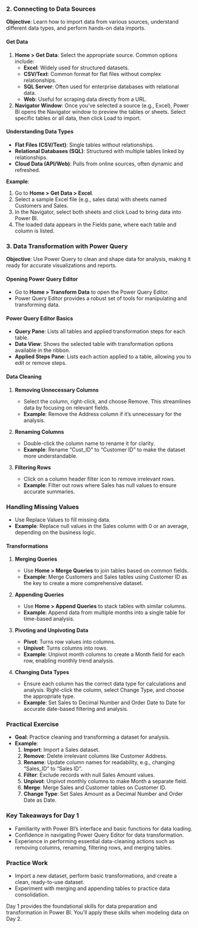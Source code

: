 ### 2. Connecting to Data Sources
**Objective**: Learn how to import data from various sources, understand different data types, and perform hands-on data imports.

#### Get Data
1. **Home > Get Data**: Select the appropriate source. Common options include:
   - **Excel**: Widely used for structured datasets.
   - **CSV/Text**: Common format for flat files without complex relationships.
   - **SQL Server**: Often used for enterprise databases with relational data.
   - **Web**: Useful for scraping data directly from a URL.
2. **Navigator Window**: Once you’ve selected a source (e.g., Excel), Power BI opens the Navigator window to preview the tables or sheets. Select specific tables or all data, then click Load to import.

#### Understanding Data Types
- **Flat Files (CSV/Text)**: Single tables without relationships.
- **Relational Databases (SQL)**: Structured with multiple tables linked by relationships.
- **Cloud Data (API/Web)**: Pulls from online sources, often dynamic and refreshed.

**Example**:
1. Go to **Home > Get Data > Excel**.
2. Select a sample Excel file (e.g., sales data) with sheets named Customers and Sales.
3. In the Navigator, select both sheets and click Load to bring data into Power BI.
4. The loaded data appears in the Fields pane, where each table and column is listed.

### 3. Data Transformation with Power Query
**Objective**: Use Power Query to clean and shape data for analysis, making it ready for accurate visualizations and reports.

#### Opening Power Query Editor
- Go to **Home > Transform Data** to open the Power Query Editor.
- Power Query Editor provides a robust set of tools for manipulating and transforming data.

#### Power Query Editor Basics
- **Query Pane**: Lists all tables and applied transformation steps for each table.
- **Data View**: Shows the selected table with transformation options available in the ribbon.
- **Applied Steps Pane**: Lists each action applied to a table, allowing you to edit or remove steps.

#### Data Cleaning
1. **Removing Unnecessary Columns**
   - Select the column, right-click, and choose Remove. This streamlines data by focusing on relevant fields.
   - **Example**: Remove the Address column if it’s unnecessary for the analysis.
  
2. **Renaming Columns**
   - Double-click the column name to rename it for clarity.
   - **Example**: Rename “Cust_ID” to “Customer ID” to make the dataset more understandable.
  
3. **Filtering Rows**
   - Click on a column header filter icon to remove irrelevant rows.
   - **Example**: Filter out rows where Sales has null values to ensure accurate summaries.

### Handling Missing Values
- Use Replace Values to fill missing data.
- **Example**: Replace null values in the Sales column with 0 or an average, depending on the business logic.

#### Transformations
1. **Merging Queries**
   - Use **Home > Merge Queries** to join tables based on common fields.
   - **Example**: Merge Customers and Sales tables using Customer ID as the key to create a more comprehensive dataset.
  
2. **Appending Queries**
   - Use **Home > Append Queries** to stack tables with similar columns.
   - **Example**: Append data from multiple months into a single table for time-based analysis.
  
3. **Pivoting and Unpivoting Data**
   - **Pivot**: Turns row values into columns.
   - **Unpivot**: Turns columns into rows.
   - **Example**: Unpivot month columns to create a Month field for each row, enabling monthly trend analysis.

4. **Changing Data Types**
   - Ensure each column has the correct data type for calculations and analysis. Right-click the column, select Change Type, and choose the appropriate type.
   - **Example**: Set Sales to Decimal Number and Order Date to Date for accurate date-based filtering and analysis.

### Practical Exercise
- **Goal**: Practice cleaning and transforming a dataset for analysis.
- **Example**:
  1. **Import**: Import a Sales dataset.
  2. **Remove**: Delete irrelevant columns like Customer Address.
  3. **Rename**: Update column names for readability, e.g., changing “Sales_ID” to “Sales ID”.
  4. **Filter**: Exclude records with null Sales Amount values.
  5. **Unpivot**: Unpivot monthly columns to make Month a separate field.
  6. **Merge**: Merge Sales and Customer tables on Customer ID.
  7. **Change Type**: Set Sales Amount as a Decimal Number and Order Date as Date.

### Key Takeaways for Day 1
- Familiarity with Power BI’s interface and basic functions for data loading.
- Confidence in navigating Power Query Editor for data transformation.
- Experience in performing essential data-cleaning actions such as removing columns, renaming, filtering rows, and merging tables.

### Practice Work
- Import a new dataset, perform basic transformations, and create a clean, ready-to-use dataset.
- Experiment with merging and appending tables to practice data consolidation.

Day 1 provides the foundational skills for data preparation and transformation in Power BI. You'll apply these skills when modeling data on Day 2.
